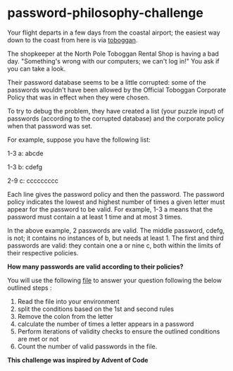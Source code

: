 # password-philosophy-challenge

Your flight departs in a few days from the coastal airport; the easiest way down to the coast from here is via [toboggan](https://en.wikipedia.org/wiki/Toboggan).

The shopkeeper at the North Pole Toboggan Rental Shop is having a bad day. "Something's wrong with our computers; we can't log in!" You ask if you can take a look.

Their password database seems to be a little corrupted: some of the passwords wouldn't have been allowed by the Official Toboggan Corporate Policy that was in effect when they were chosen.

To try to debug the problem, they have created a list (your puzzle input) of passwords (according to the corrupted database) and the corporate policy when that password was set.

For example, suppose you have the following list:

1-3 a: abcde

1-3 b: cdefg

2-9 c: ccccccccc

Each line gives the password policy and then the password. The password policy indicates the lowest and highest number of times a given letter must appear for the password to be valid. For example, 1-3 a means that the password must contain a at least 1 time and at most 3 times.

In the above example, 2 passwords are valid. The middle password, cdefg, is not; it contains no instances of b, but needs at least 1. The first and third passwords are valid: they contain one a or nine c, both within the limits of their respective policies.

**How many passwords are valid according to their policies?**

You will use the following [file](https://github.com/chaptrbootcamps/password-philosophy-challenge/blob/main/file.txt) to answer your question following the below outlined steps : 
1. Read the file into your environment 
2. split the conditions based on the 1st and second rules 
3. Remove the colon from the letter 
4. calculate the number of times a letter appears in a password 
5. Perform iterations of validity checks to ensure the outlined conditions are met or not 
6. Count the number of valid passwords in the file. 


**This challenge was inspired by Advent of Code**
